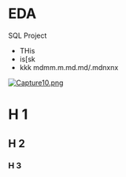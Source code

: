 # EDA 
SQL Project
* THis
* is[sk
* kkk
mdmm.m.md.md/.mdnxnx

[![Capture10.png](https://i.postimg.cc/BQrVXW32/Capture10.png)](https://postimg.cc/QHqbyyHM)



# H 1
## H 2
### H 3
